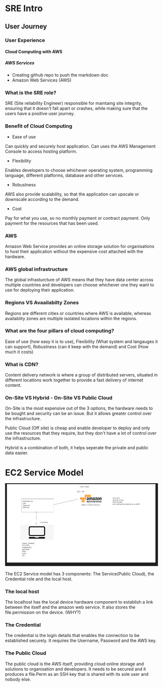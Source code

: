 # SRE Intro
## User Journey
### User Experience
#### Cloud Computing with AWS
##### AWS Services

- Creating github repo to push the markdown doc
-  Amazon Web Services (AWS)

### What is the SRE role?
SRE (Site reliability Engineer) responsible for maintaing site integrity, ensuring that it doesn't fall apart or crashes, while making sure that the users have a positive user journey.

### Benefit of Cloud Computing
- Ease of use

Can quickly and securely host application. Can uses the AWS Management Console to access hosting platform.

- Flexibility

Enables developers to choose whichever operating system, programming language, different platforms, database and other services. 
  
- Robustness

AWS also provide scalability, so that the application can upscale or downscale according to the demand.
  
- Cost

Pay for what you use, so no monthly payment or contract payment. Only payment for the resources that has been used.

### AWS
Amazon Web Service provides an online storage solution for organisations to host their application without the expensive cost attached with the hardware.

### AWS global infrastructure
The global infrasturcture of AWS means that they have data center across multiple countries and developers can choose whichever one they want to use for deploying their application.

### Regions VS Avaailabilty Zones
Regions are different cities or countries where AWS is available, whereas availablity zones are multiple isolated locations within the regions. 

### What are the four pillars of cloud computing?
Ease of use (how easy it is to use), Flexibility (What system and langauges it can support), Robustness (can it keep with the demand) and Cost (How much it costs)

### What is CDN?
Content delivery network is where a group of distributed servers, situated in different locations work together to provide a fast delivery of internet content.

### On-Site VS Hybrid - On-Site VS Public Cloud
On-Site is the most expensive out of the 3 options, the hardware needs to be bought and security can be an issue. But it allows greater control over the infrastructure.

Public Cloud (Off site) is cheap and enable developer to deploy and only use the resources that they require, but they don't have a lot of control over the infrastructure.

Hybrid is a combination of both, it helps seperate the private and public data easier.


# EC2 Service Model

![](2022-03-22-10-46-35.png)

The EC2 Service model has 3 components: The Service(Public Cloud), the Credential role and the local host. 

### The local host 
The localhost has the local device hardware component to establish a link between the itself and the amazon web service. It also stores the file.permission on the device. (WHY?)

### The Credential 
The credential is the login details that enables the connection to be established securely. It requires the Username, Password and the AWS key.

### The Public Cloud 
The public cloud is the AWS itself, providing cloud online storage and solutions to organisation and developers. It needs to be secured and it produces a file.Perm as an SSH key that is shared with its sole user and nobody else.